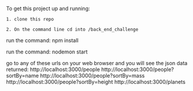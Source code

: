 To get this project up and running:

    1. clone this repo

    2. On the command line cd into /back_end_challenge

run the command: npm install

run the command: nodemon start

go to any of these urls on your web browser and you will see the json data returned:
    http://localhost:3000/people
    http://localhost:3000/people?sortBy=name
    http://localhost:3000/people?sortBy=mass
    http://localhost:3000/people?sortBy=height
    http://localhost:3000/planets 
